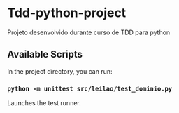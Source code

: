 # Tdd-python-project
Projeto desenvolvido durante curso de TDD para python

## Available Scripts

In the project directory, you can run:

### `python -m unittest src/leilao/test_dominio.py`

Launches the test runner.
